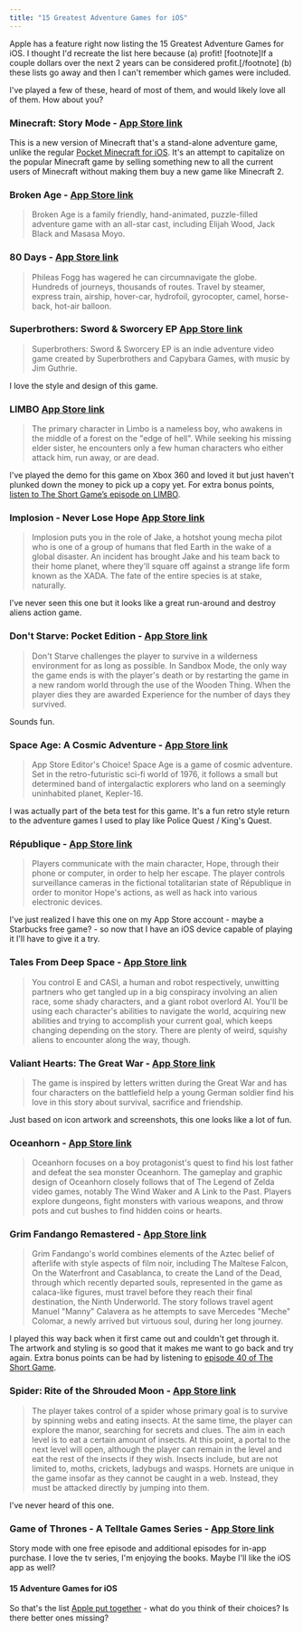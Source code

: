 ```yaml
---
title: "15 Greatest Adventure Games for iOS"
---
```

<p>Apple has a feature right now listing the 15 Greatest Adventure Games for iOS. I thought I'd recreate the list here because (a) profit! [footnote]If a couple dollars over the next 2 years can be considered profit.[/footnote] (b) these lists go away and then I can't remember which games were included.</p>
<p>I've played a few of these, heard of most of them, and would likely love all of them. How about you?</p>
<h3>Minecraft: Story Mode - <a href="https://geo.itunes.apple.com/ca/app/minecraft-story-mode/id1001286466?mt=8&amp;at=10l4Ki">App Store link</a></h3>
<p>This is a new version of Minecraft that's a stand-alone adventure game, unlike the regular <a href="https://geo.itunes.apple.com/ca/app/minecraft-pocket-edition/id479516143?mt=8&amp;at=10l4Ki">Pocket Minecraft for iOS</a>. It's an attempt to capitalize on the popular Minecraft game by selling something new to all the current users of Minecraft without making them buy a new game like Minecraft 2.</p>
<h3>Broken Age - <a href="https://geo.itunes.apple.com/ca/app/broken-age/id887649233?mt=8&amp;at=10l4Ki">App Store link</a></h3>
<blockquote><p>
  Broken Age is a family friendly, hand-animated, puzzle-filled adventure game with an all-star cast, including Elijah Wood, Jack Black and Masasa Moyo.
</p></blockquote>
<h3>80 Days - <a href="https://geo.itunes.apple.com/ca/app/80-days/id892812659?mt=8&amp;at=10l4Ki">App Store link</a></h3>
<blockquote><p>
  Phileas Fogg has wagered he can circumnavigate the globe. Hundreds of journeys, thousands of routes. Travel by steamer, express train, airship, hover-car, hydrofoil, gyrocopter, camel, horse-back, hot-air balloon.
</p></blockquote>
<h3>Superbrothers: Sword &amp; Sworcery EP <a href="https://geo.itunes.apple.com/ca/app/superbrothers-sword-sworcery/id424912055?mt=8&amp;at=10l4Ki">App Store link</a></h3>
<blockquote><p>
  Superbrothers: Sword &amp; Sworcery EP is an indie adventure video game created by Superbrothers and Capybara Games, with music by Jim Guthrie.
</p></blockquote>
<p>I love the style and design of this game.</p>
<h3>LIMBO <a href="https://geo.itunes.apple.com/ca/app/limbo/id656951157?mt=8&amp;at=10l4Ki">App Store link</a></h3>
<blockquote><p>
  The primary character in Limbo is a nameless boy, who awakens in the middle of a forest on the "edge of hell". While seeking his missing elder sister, he encounters only a few human characters who either attack him, run away, or are dead.
</p></blockquote>
<p>I've played the demo for this game on Xbox 360 and loved it but just haven't plunked down the money to pick up a copy yet. For extra bonus points, <a href="https://www.theshortgame.net/57-limbo/">listen to The Short Game’s episode on LIMBO</a>.</p>
<h3>Implosion - Never Lose Hope <a href="https://geo.itunes.apple.com/ca/app/implosion-never-lose-hope/id870322730?mt=8&amp;at=10l4Ki">App Store link</a></h3>
<blockquote><p>
  Implosion puts you in the role of Jake, a hotshot young mecha pilot who is one of a group of humans that fled Earth in the wake of a global disaster. An incident has brought Jake and his team back to their home planet, where they'll square off against a strange life form known as the XADA. The fate of the entire species is at stake, naturally.
</p></blockquote>
<p>I've never seen this one but it looks like a great run-around and destroy aliens action game.</p>
<h3>Don't Starve: Pocket Edition - <a href="https://geo.itunes.apple.com/ca/app/dont-starve-pocket-edition/id1012298403?mt=8&amp;at=10l4Ki">App Store link</a></h3>
<blockquote><p>
  Don't Starve challenges the player to survive in a wilderness environment for as long as possible. In Sandbox Mode, the only way the game ends is with the player's death or by restarting the game in a new random world through the use of the Wooden Thing. When the player dies they are awarded Experience for the number of days they survived.
</p></blockquote>
<p>Sounds fun.</p>
<h3>Space Age: A Cosmic Adventure - <a href="https://geo.itunes.apple.com/ca/app/space-age-a-cosmic-adventure/id922380267?mt=8&amp;at=10l4Ki">App Store link</a></h3>
<blockquote><p>
  App Store Editor's Choice! Space Age is a game of cosmic adventure. Set in the retro-futuristic sci-fi world of 1976, it follows a small but determined band of intergalactic explorers who land on a seemingly uninhabited planet, Kepler-16.
</p></blockquote>
<p>I was actually part of the beta test for this game. It's a fun retro style return to the adventure games I used to play like Police Quest / King's Quest.</p>
<h3>République - <a href="https://geo.itunes.apple.com/ca/app/republique/id687888390?mt=8&amp;at=10l4Ki">App Store link</a></h3>
<blockquote><p>
  Players communicate with the main character, Hope, through their phone or computer, in order to help her escape. The player controls surveillance cameras in the fictional totalitarian state of République in order to monitor Hope's actions, as well as hack into various electronic devices.
</p></blockquote>
<p>I've just realized I have this one on my App Store account - maybe a Starbucks free game? - so now that I have an iOS device capable of playing it I'll have to give it a try.</p>
<h3>Tales From Deep Space - <a href="https://geo.itunes.apple.com/ca/app/tales-from-deep-space/id980307863?mt=8&amp;at=10l4Ki">App Store link</a></h3>
<blockquote><p>
  You control E and CASI, a human and robot respectively, unwitting partners who get tangled up in a big conspiracy involving an alien race, some shady characters, and a giant robot overlord AI. You'll be using each character's abilities to navigate the world, acquiring new abilities and trying to accomplish your current goal, which keeps changing depending on the story. There are plenty of weird, squishy aliens to encounter along the way, though.
</p></blockquote>
<h3>Valiant Hearts: The Great War - <a href="https://geo.itunes.apple.com/ca/app/valiant-hearts-the-great-war/id840190360?mt=8&amp;at=10l4Ki">App Store link</a></h3>
<blockquote><p>
  The game is inspired by letters written during the Great War and has four characters on the battlefield help a young German soldier find his love in this story about survival, sacrifice and friendship.
</p></blockquote>
<p>Just based on icon artwork and screenshots, this one looks like a lot of fun.</p>
<h3>Oceanhorn - <a href="https://geo.itunes.apple.com/ca/app/oceanhorn/id708196645?mt=8&amp;at=10l4Ki">App Store link</a></h3>
<blockquote><p>
  Oceanhorn focuses on a boy protagonist's quest to find his lost father and defeat the sea monster Oceanhorn. The gameplay and graphic design of Oceanhorn closely follows that of The Legend of Zelda video games, notably The Wind Waker and A Link to the Past. Players explore dungeons, fight monsters with various weapons, and throw pots and cut bushes to find hidden coins or hearts.
</p></blockquote>
<h3>Grim Fandango Remastered - <a href="https://geo.itunes.apple.com/ca/app/grim-fandango-remastered/id978524071?mt=8&amp;at=10l4Ki">App Store link</a></h3>
<blockquote><p>
  Grim Fandango‍'​s world combines elements of the Aztec belief of afterlife with style aspects of film noir, including The Maltese Falcon, On the Waterfront and Casablanca, to create the Land of the Dead, through which recently departed souls, represented in the game as calaca-like figures, must travel before they reach their final destination, the Ninth Underworld. The story follows travel agent Manuel "Manny" Calavera as he attempts to save Mercedes "Meche" Colomar, a newly arrived but virtuous soul, during her long journey.
</p></blockquote>
<p>I played this way back when it first came out and couldn't get through it. The artwork and styling is so good that it makes me want to go back and try again. Extra bonus points can be had by listening to <a href="https://www.theshortgame.net/40-grim-fandango/">episode 40 of The Short Game</a>.</p>
<h3>Spider: Rite of the Shrouded Moon - <a href="https://geo.itunes.apple.com/ca/app/spider-rite-shrouded-moon/id767546279?mt=8&amp;at=10l4Ki">App Store link</a></h3>
<blockquote><p>
  The player takes control of a spider whose primary goal is to survive by spinning webs and eating insects. At the same time, the player can explore the manor, searching for secrets and clues. The aim in each level is to eat a certain amount of insects. At this point, a portal to the next level will open, although the player can remain in the level and eat the rest of the insects if they wish. Insects include, but are not limited to, moths, crickets, ladybugs and wasps. Hornets are unique in the game insofar as they cannot be caught in a web. Instead, they must be attacked directly by jumping into them.
</p></blockquote>
<p>I've never heard of this one.</p>
<h3>Game of Thrones - A Telltale Games Series - <a href="https://geo.itunes.apple.com/ca/app/game-thrones-telltale-games/id906862658?mt=8&amp;at=10l4Ki">App Store link</a></h3>
<p>Story mode with one free episode and additional episodes for in-app purchase. I love the tv series, I'm enjoying the books. Maybe I'll like the iOS app as well?</p>
<h4>15 Adventure Games for iOS</h4>
<p>So that's the list <a href="https://itunes.apple.com/WebObjects/MZStore.woa/wa/viewRoom?cc=ca&amp;fcId=1042732504&amp;id=25184&amp;mt=8&amp;urlDesc=/15-greatest-adventure-games">Apple put together</a> - what do you think of their choices? Is there better ones missing?</p>
